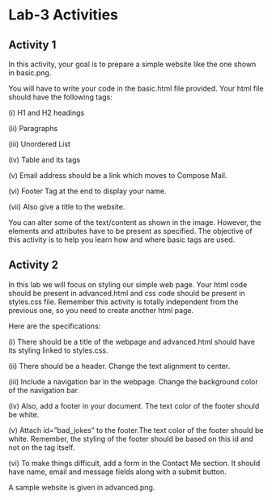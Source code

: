 # Lab-3 Activities

## Activity 1

In this activity, your goal is to prepare a simple website like the one shown in basic.png.

﻿You will have to write your code in the basic.html file provided. Your html file should have the following tags:

(i) H1 and H2 headings

(ii) Paragraphs

(iii) Unordered List

(iv) Table and its tags

(v) Email address should be a link which moves to Compose Mail.

(vi) Footer Tag at the end to display your name.

(vii) Also give a title to the website.



You can alter some of the text/content as shown in the image. However, the elements and attributes have to be present as specified. The objective of this activity is to help you learn how and where basic tags are used.

## Activity 2

In this lab we will focus on styling our simple web page. Your html code should be present in advanced.html and css code should be present in styles.css file. Remember this activity is totally independent from the previous one, so you need to create another html page.

Here are the specifications:

(i) There should be a title of the webpage and advanced.html should have its styling linked to styles.css.

(ii) There should be a header. Change the text alignment to center.

(iii) Include a navigation bar in the webpage. Change the background color of the navigation bar.

(iv) Also, add a footer in your document. The text color of the footer should be white.

(v) Attach id=”bad_jokes” to the footer.The text color of the footer should be white. Remember, the styling of the footer should be based on this id and not on the tag itself.

(vi) To make things difficult, add a form in the Contact Me section. It should have name, email and message fields along with a submit button.

A sample website is given in advanced.png.